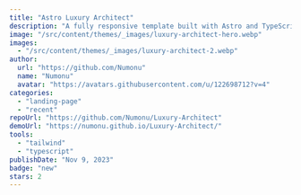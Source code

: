```yaml
---
title: "Astro Luxury Architect"
description: "A fully responsive template built with Astro and TypeScript styled with Tailwind CSS. The perfect template to showcase architectural projects."
image: "/src/content/themes/_images/luxury-architect-hero.webp"
images:
  - "/src/content/themes/_images/luxury-architect-2.webp"
author:
  url: "https://github.com/Numonu"
  name: "Numonu"
  avatar: "https://avatars.githubusercontent.com/u/122698712?v=4"
categories:
  - "landing-page"
  - "recent"
repoUrl: "https://github.com/Numonu/Luxury-Architect"
demoUrl: "https://numonu.github.io/Luxury-Architect/"
tools:
  - "tailwind"
  - "typescript"
publishDate: "Nov 9, 2023"
badge: "new"
stars: 2
---
```

